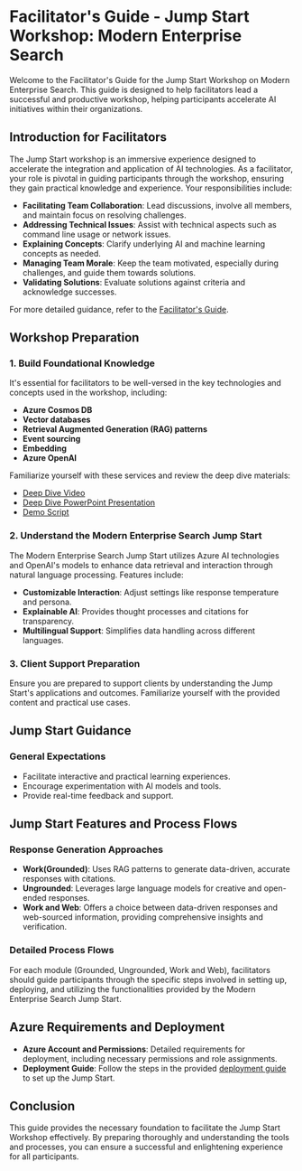 # Facilitator's Guide - Jump Start Workshop: Modern Enterprise Search

Welcome to the Facilitator's Guide for the Jump Start Workshop on Modern Enterprise Search. This guide is designed to help facilitators lead a successful and productive workshop, helping participants accelerate AI initiatives within their organizations.

## Introduction for Facilitators

The Jump Start workshop is an immersive experience designed to accelerate the integration and application of AI technologies. As a facilitator, your role is pivotal in guiding participants through the workshop, ensuring they gain practical knowledge and experience. Your responsibilities include:

- **Facilitating Team Collaboration**: Lead discussions, involve all members, and maintain focus on resolving challenges.
- **Addressing Technical Issues**: Assist with technical aspects such as command line usage or network issues.
- **Explaining Concepts**: Clarify underlying AI and machine learning concepts as needed.
- **Managing Team Morale**: Keep the team motivated, especially during challenges, and guide them towards solutions.
- **Validating Solutions**: Evaluate solutions against criteria and acknowledge successes.

For more detailed guidance, refer to the [Facilitator's Guide](/facilitator-guide/README.md).

## Workshop Preparation

### 1. Build Foundational Knowledge

It's essential for facilitators to be well-versed in the key technologies and concepts used in the workshop, including:

- **Azure Cosmos DB**
- **Vector databases**
- **Retrieval Augmented Generation (RAG) patterns**
- **Event sourcing**
- **Embedding**
- **Azure OpenAI**

Familiarize yourself with these services and review the deep dive materials:

- [Deep Dive Video](https://aka.ms/vsaia.deepdive)
- [Deep Dive PowerPoint Presentation](./deep-dive/Build_Modern_AI_Apps_Solution_Deep_Dive.pptx)
- [Demo Script](./deep-dive/BuildModernAIAppsDeepDiveScript.docx)

### 2. Understand the Modern Enterprise Search Jump Start

The Modern Enterprise Search Jump Start utilizes Azure AI technologies and OpenAI's models to enhance data retrieval and interaction through natural language processing. Features include:

- **Customizable Interaction**: Adjust settings like response temperature and persona.
- **Explainable AI**: Provides thought processes and citations for transparency.
- **Multilingual Support**: Simplifies data handling across different languages.

### 3. Client Support Preparation

Ensure you are prepared to support clients by understanding the Jump Start's applications and outcomes. Familiarize yourself with the provided content and practical use cases.

## Jump Start Guidance

### General Expectations

- Facilitate interactive and practical learning experiences.
- Encourage experimentation with AI models and tools.
- Provide real-time feedback and support.

## Jump Start Features and Process Flows

### Response Generation Approaches

- **Work(Grounded)**: Uses RAG patterns to generate data-driven, accurate responses with citations.
- **Ungrounded**: Leverages large language models for creative and open-ended responses.
- **Work and Web**: Offers a choice between data-driven responses and web-sourced information, providing comprehensive insights and verification.

### Detailed Process Flows

For each module (Grounded, Ungrounded, Work and Web), facilitators should guide participants through the specific steps involved in setting up, deploying, and utilizing the functionalities provided by the Modern Enterprise Search Jump Start.

## Azure Requirements and Deployment

- **Azure Account and Permissions**: Detailed requirements for deployment, including necessary permissions and role assignments.
- **Deployment Guide**: Follow the steps in the provided [deployment guide](link-to-deployment-guide) to set up the Jump Start.

## Conclusion

This guide provides the necessary foundation to facilitate the Jump Start Workshop effectively. By preparing thoroughly and understanding the tools and processes, you can ensure a successful and enlightening experience for all participants.

